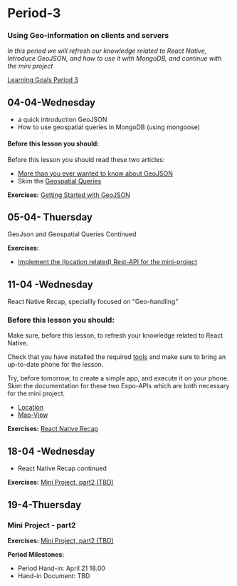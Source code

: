# Period-3 
### Using Geo-information on clients and servers

*In this period we will refresh our knowledge related to React Native, Introduce GeoJSON, and how to use it with MongoDB, and continue with the mini project*

[Learning Goals Period 3](https://docs.google.com/document/d/1drJEv1TFR5PZLggkV3_Vu1qBDiKz95tgdye9uss5EgM/edit?usp=sharing)

## 04-04-Wednesday
* a quick introduction GeoJSON
* How to use geospatial queries in MongoDB (using mongoose)

#### Before this lesson you should:

Before this lesson you should read these two articles:
- [More than you ever wanted to know about GeoJSON](https://macwright.org/2015/03/23/geojson-second-bite)
- Skim the [Geospatial Queries](https://docs.mongodb.com/manual/geospatial-queries/)


**Exercises:** 
[Getting Started with GeoJSON](https://docs.google.com/document/d/1AmOU_c_ELEyn522X1j8rFnfUAt7u8fMpvH7t-KshS1s/edit?usp=sharing)

## 05-04- Thuersday

GeoJson and Geospatial Queries Continued

**Exercises:**
* [Implement the (location related) Rest-API for the mini-project](https://docs.google.com/document/d/1s_W83hYp91qNrI5Dy39O_GvFUnTmutvSyHcGDnQFJHw/edit?usp=sharing)


## 11-04 -Wednesday

React Native Recap, speciallly focused on "Geo-handling"

### Before this lesson you should:
Make sure, before this lesson, to refresh your knowledge related to React Native.

Check that you have installed the required [tools](https://docs.expo.io/versions/latest/) and make sure to bring an up-to-date phone for the lesson. 

Try, before tomorrow, to create a simple app, and execute it on your phone.
Skim the documentation for these two Expo-APIs which are both necessary for the mini project.

- [Location](https://docs.expo.io/versions/v26.0.0/sdk/location)
- [Map-View](https://docs.expo.io/versions/v26.0.0/sdk/map-view)


**Exercises:** 
[React Native Recap](https://docs.google.com/document/d/1KRwv93xe0AXYVQVr-qEm9xuJmmc2vmG-iAe3iuWplP0/edit?usp=sharing)

## 18-04 -Wednesday
* React Native Recap continued

**Exercises:** 
[Mini Project, part2 (TBD)]()



## 19-4-Thuersday
### Mini Project - part2

**Exercises:** 
[Mini Project, part2 (TBD)]()

**Period Milestones:**
* Period Hand-in: April 21 18.00
* Hand-in Document: TBD

